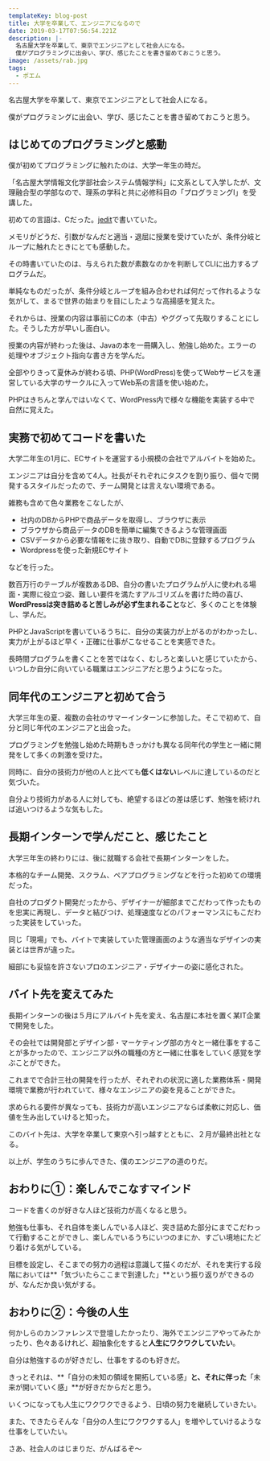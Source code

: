 ```yaml
---
templateKey: blog-post
title: 大学を卒業して、エンジニアになるので
date: 2019-03-17T07:56:54.221Z
description: |-
  名古屋大学を卒業して、東京でエンジニアとして社会人になる。
  僕がプログラミングに出会い、学び、感じたことを書き留めておこうと思う。
image: /assets/rab.jpg
tags:
  - ポエム
---
```



名古屋大学を卒業して、東京でエンジニアとして社会人になる。

僕がプログラミングに出会い、学び、感じたことを書き留めておこうと思う。



## はじめてのプログラミングと感動


僕が初めてプログラミングに触れたのは、大学一年生の時だ。

「名古屋大学情報文化学部社会システム情報学科」に文系として入学したが、文理融合型の学部なので、理系の学科と共に必修科目の「プログラミングⅠ」を受講した。

初めての言語は、Cだった。[jedit](http://www.artman21.com/jp/jeditOmega/)で書いていた。

メモリがどうだ、引数がなんだと適当・退屈に授業を受けていたが、条件分岐とループに触れたときにとても感動した。

その時書いていたのは、与えられた数が素数なのかを判断してCLIに出力するプログラムだ。

単純なものだったが、条件分岐とループを組み合わせれば何だって作れるような気がして、まるで世界の始まりを目にしたような高揚感を覚えた。

それからは、授業の内容は事前にCの本（中古）やググって先取りすることにした。そうした方が早いし面白い。



授業の内容が終わった後は、Javaの本を一冊購入し、勉強し始めた。エラーの処理やオブジェクト指向な書き方を学んだ。

全部やりきって夏休みが終わる頃、PHP(WordPress)を使ってWebサービスを運営している大学のサークルに入ってWeb系の言語を使い始めた。

PHPはきちんと学んではいなくて、WordPress内で様々な機能を実装する中で自然に覚えた。


## 実務で初めてコードを書いた

大学二年生の1月に、ECサイトを運営する小規模の会社でアルバイトを始めた。

エンジニアは自分を含めて4人。社長がそれぞれにタスクを割り振り、個々で開発するスタイルだったので、チーム開発とは言えない環境である。

雑務も含めて色々業務をこなしたが、

- 社内のDBからPHPで商品データを取得し、ブラウザに表示
- ブラウザから商品データのDBを簡単に編集できるような管理画面
- CSVデータから必要な情報をに抜き取り、自動でDBに登録するプログラム
- Wordpressを使った新規ECサイト

などを行った。

数百万行のテーブルが複数あるDB、自分の書いたプログラムが人に使われる場面・実際に役立つ姿、難しい要件を満たすアルゴリズムを書けた時の喜び、**WordPressは突き詰めると苦しみが必ず生まれること**など、多くのことを体験し、学んだ。

PHPとJavaScriptを書いているうちに、自分の実装力が上がるのがわかったし、実力が上がるほど早く・正確に仕事がこなせることを実感できた。

長時間プログラムを書くことを苦ではなく、むしろと楽しいと感じていたから、いつしか自分に向いている職業はエンジニアだと思うようになった。



## 同年代のエンジニアと初めて合う

大学三年生の夏、複数の会社のサマーインターンに参加した。そこで初めて、自分と同じ年代のエンジニアと出会った。

プログラミングを勉強し始めた時期もきっかけも異なる同年代の学生と一緒に開発をして多くの刺激を受けた。

同時に、自分の技術力が他の人と比べても**低くはない**レベルに達しているのだと気づいた。

自分より技術力がある人に対しても、絶望するほどの差は感じず、勉強を続ければ追いつけるような気もした。

## 長期インターンで学んだこと、感じたこと

大学三年生の終わりには、後に就職する会社で長期インターンをした。

本格的なチーム開発、スクラム、ペアプログラミングなどを行った初めての環境だった。

自社のプロダクト開発だったから、デザイナーが細部までこだわって作ったものを忠実に再現し、データと結びつけ、処理速度などのパフォーマンスにもこだわった実装をしていった。

同じ「現場」でも、バイトで実装していた管理画面のような適当なデザインの実装とは世界が違った。

細部にも妥協を許さないプロのエンジニア・デザイナーの姿に感化された。

## バイト先を変えてみた

長期インターンの後は５月にアルバイト先を変え、名古屋に本社を置く某IT企業で開発をした。

その会社では開発部とデザイン部・マーケティング部の方々と一緒仕事をすることが多かったので、エンジニア以外の職種の方と一緒に仕事をしていく感覚を学ぶことができた。

これまでで合計三社の開発を行ったが、それぞれの状況に適した業務体系・開発環境で業務が行われていて、様々なエンジニアの姿を見ることができた。

求められる要件が異なっても、技術力が高いエンジニアならば柔軟に対応し、価値を生み出していけると知った。

このバイト先は、大学を卒業して東京へ引っ越すとともに、２月が最終出社となる。

以上が、学生のうちに歩んできた、僕のエンジニアの道のりだ。

## おわりに①：楽しんでこなすマインド

コードを書くのが好きな人ほど技術力が高くなると思う。

勉強も仕事も、それ自体を楽しんでいる人ほど、突き詰めた部分にまでこだわって行動することができし、楽しんでいるうちにいつのまにか、すごい境地にたどり着ける気がしている。

目標を設定し、そこまでの努力の過程は意識して描くのだが、それを実行する段階においては**「気づいたらここまで到達した」**という振り返りができるのが、なんだか良い気がする。


## おわりに②：今後の人生

何かしらのカンファレンスで登壇したかったり、海外でエンジニアやってみたかったり、色々あるけれど、超抽象化をすると**人生にワクワクしていたい**。

自分は勉強するのが好きだし、仕事をするのも好きだ。

きっとそれは、**「自分の未知の領域を開拓している感」**と、それに伴った**「未来が開いていく感」**が好きだからだと思う。

いくつになっても人生にワクワクできるよう、日頃の努力を継続していきたい。



また、できたらそんな「自分の人生にワクワクする人」を増やしていけるような仕事をしていたい。



さあ、社会人のはじまりだ、がんばるぞ〜


